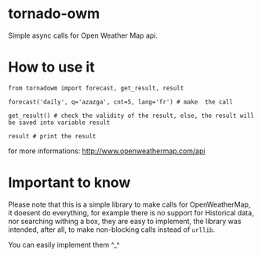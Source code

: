 tornado-owm
===========

Simple async calls for Open Weather Map api.

How to use it
===========

`from tornadowm import forecast, get_result, result`

`forecast('daily', q='azazga', cnt=5, lang='fr') # make  the call`

`get_result() # check the validity of the result, else, the result will be saved into variable result`

`result # print the result`

for more informations: http://www.openweathermap.com/api


Important to know
===========
Please note that this is a simple library to make calls for OpenWeatherMap, it doesent do everything, for example there is no support for Historical data, nor searching withing a box, they are easy to implement, the library was intended, after all, to make non-blocking calls instead of `urllib`.

You can easily implement them ^_^
